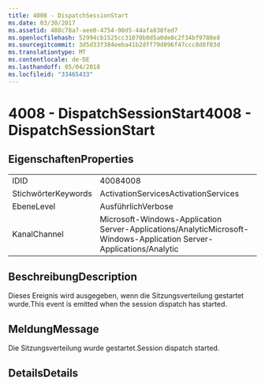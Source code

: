 ```yaml
---
title: 4008 - DispatchSessionStart
ms.date: 03/30/2017
ms.assetid: 488c78a7-aee0-4754-98d5-44afa838fed7
ms.openlocfilehash: 52994cb1525cc31070b0d5a0de0c2f34bf9788e8
ms.sourcegitcommit: 3d5d33f384eeba41b2dff79d096f47ccc8d8f03d
ms.translationtype: MT
ms.contentlocale: de-DE
ms.lasthandoff: 05/04/2018
ms.locfileid: "33465433"
---
```

# <a name="4008---dispatchsessionstart"></a><span data-ttu-id="4bb58-102">4008 - DispatchSessionStart</span><span class="sxs-lookup"><span data-stu-id="4bb58-102">4008 - DispatchSessionStart</span></span>
## <a name="properties"></a><span data-ttu-id="4bb58-103">Eigenschaften</span><span class="sxs-lookup"><span data-stu-id="4bb58-103">Properties</span></span>  
  
|||  
|-|-|  
|<span data-ttu-id="4bb58-104">ID</span><span class="sxs-lookup"><span data-stu-id="4bb58-104">ID</span></span>|<span data-ttu-id="4bb58-105">4008</span><span class="sxs-lookup"><span data-stu-id="4bb58-105">4008</span></span>|  
|<span data-ttu-id="4bb58-106">Stichwörter</span><span class="sxs-lookup"><span data-stu-id="4bb58-106">Keywords</span></span>|<span data-ttu-id="4bb58-107">ActivationServices</span><span class="sxs-lookup"><span data-stu-id="4bb58-107">ActivationServices</span></span>|  
|<span data-ttu-id="4bb58-108">Ebene</span><span class="sxs-lookup"><span data-stu-id="4bb58-108">Level</span></span>|<span data-ttu-id="4bb58-109">Ausführlich</span><span class="sxs-lookup"><span data-stu-id="4bb58-109">Verbose</span></span>|  
|<span data-ttu-id="4bb58-110">Kanal</span><span class="sxs-lookup"><span data-stu-id="4bb58-110">Channel</span></span>|<span data-ttu-id="4bb58-111">Microsoft-Windows-Application Server-Applications/Analytic</span><span class="sxs-lookup"><span data-stu-id="4bb58-111">Microsoft-Windows-Application Server-Applications/Analytic</span></span>|  
  
## <a name="description"></a><span data-ttu-id="4bb58-112">Beschreibung</span><span class="sxs-lookup"><span data-stu-id="4bb58-112">Description</span></span>  
 <span data-ttu-id="4bb58-113">Dieses Ereignis wird ausgegeben, wenn die Sitzungsverteilung gestartet wurde.</span><span class="sxs-lookup"><span data-stu-id="4bb58-113">This event is emitted when the session dispatch has started.</span></span>  
  
## <a name="message"></a><span data-ttu-id="4bb58-114">Meldung</span><span class="sxs-lookup"><span data-stu-id="4bb58-114">Message</span></span>  
 <span data-ttu-id="4bb58-115">Die Sitzungsverteilung wurde gestartet.</span><span class="sxs-lookup"><span data-stu-id="4bb58-115">Session dispatch started.</span></span>  
  
## <a name="details"></a><span data-ttu-id="4bb58-116">Details</span><span class="sxs-lookup"><span data-stu-id="4bb58-116">Details</span></span>
